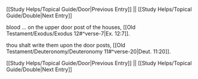 [[Study Helps/Topical Guide/Door|Previous Entry]]  ||  [[Study Helps/Topical Guide/Double|Next Entry]]

 blood ... on the upper door post of the houses, [[Old Testament/Exodus/Exodus 12#^verse-7|Ex. 12:7]].

 thou shalt write them upon the door posts, [[Old Testament/Deuteronomy/Deuteronomy 11#^verse-20|Deut. 11:20]].

[[Study Helps/Topical Guide/Door|Previous Entry]]  ||  [[Study Helps/Topical Guide/Double|Next Entry]]